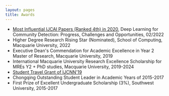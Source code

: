 ```yaml
---
layout: pages
title: Awards
---
```


* [Most Influential IJCAI Papers (Ranked 4th) in 2020](https://www.paperdigest.org/2022/02/most-influential-ijcai-papers-2022-02/), Deep Learning for Community Detection: Progress, Challenges and Opportunities, 02/2022
* Higher Degree Research Rising Star (Nominated), School of Computing, Macquarie University, 2022
* Executive Dean's Commendation for Academic Excellence in Year 2 Master of Research, Macquarie University, 2019
* International Macquarie University Research Excellence Scholarship for MREs Y2 + PhD studies, Macquarie University, 2019-2024
* [Student Travel Grant of IJCNN'19](https://drive.google.com/file/d/1AosAMwaC7bdFZpU0unK19EThj6v3yZ39/view?usp=sharing)
* Chongqing Outstanding Student Leader in Academic Years of 2015-2017
* First Prize of Excellent Undergraduate Scholarship (3%), Southwest University, 2015-2017
